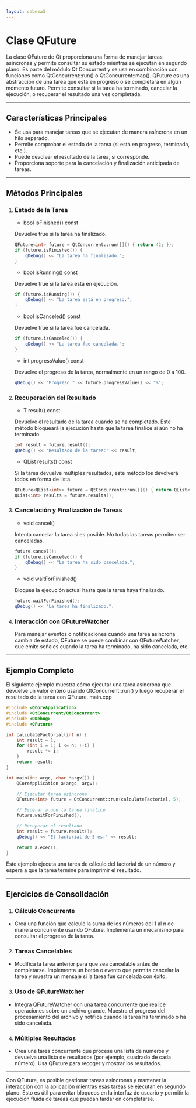 ```yaml
---
layout: cabeza3
---
```


# Clase QFuture
La clase QFuture de Qt proporciona una forma de manejar tareas asíncronas y permite consultar su estado mientras se ejecutan en segundo plano. Es parte del módulo Qt Concurrent y se usa en combinación con funciones como QtConcurrent::run() o QtConcurrent::map().
QFuture es una abstracción de una tarea que está en progreso o se completará en algún momento futuro. Permite consultar si la tarea ha terminado, cancelar la ejecución, o recuperar el resultado una vez completada.
***
## Características Principales
- Se usa para manejar tareas que se ejecutan de manera asíncrona en un hilo separado.
- Permite comprobar el estado de la tarea (si está en progreso, terminada, etc.).
- Puede devolver el resultado de la tarea, si corresponde.
- Proporciona soporte para la cancelación y finalización anticipada de tareas.
***
## Métodos Principales
1. ### Estado de la Tarea
    - bool isFinished() const

    Devuelve true si la tarea ha finalizado.
    ```cpp
    QFuture<int> future = QtConcurrent::run([]() { return 42; });
    if (future.isFinished()) {
        qDebug() << "La tarea ha finalizado.";
    }
    ```
    - bool isRunning() const

    Devuelve true si la tarea está en ejecución.
    ```cpp
    if (future.isRunning()) {
        qDebug() << "La tarea está en progreso.";
    }
    ```
    - bool isCanceled() const

    Devuelve true si la tarea fue cancelada.
    ```cpp
    if (future.isCanceled()) {
        qDebug() << "La tarea fue cancelada.";
    }
    ```
    - int progressValue() const

    Devuelve el progreso de la tarea, normalmente en un rango de 0 a 100.
    ```cpp
    qDebug() << "Progreso:" << future.progressValue() << "%";
    ```
2. ### Recuperación del Resultado
    - T result() const

    Devuelve el resultado de la tarea cuando se ha completado. Este método bloqueará la ejecución hasta que la tarea finalice si aún no ha terminado.
    ```cpp
    int result = future.result();
    qDebug() << "Resultado de la tarea:" << result;
    ```
    - QList<T> results() const

    Si la tarea devuelve múltiples resultados, este método los devolverá todos en forma de lista.
    ```cpp
    QFuture<QList<int>> future = QtConcurrent::run([]() { return QList<int> {1, 2, 3}; });
    QList<int> results = future.results();
    ```
3. ### Cancelación y Finalización de Tareas
    - void cancel()

    Intenta cancelar la tarea si es posible. No todas las tareas permiten ser canceladas.
    ```cpp
    future.cancel();
    if (future.isCanceled()) {
        qDebug() << "La tarea ha sido cancelada.";
    }
    ```
    - void waitForFinished()

    Bloquea la ejecución actual hasta que la tarea haya finalizado.
    ```cpp
    future.waitForFinished();
    qDebug() << "La tarea ha finalizado.";
    ```
4. ### Interacción con QFutureWatcher
    Para manejar eventos o notificaciones cuando una tarea asíncrona cambia de estado, QFuture se puede combinar con QFutureWatcher, que emite señales cuando la tarea ha terminado, ha sido cancelada, etc.
***
## Ejemplo Completo
El siguiente ejemplo muestra cómo ejecutar una tarea asíncrona que devuelve un valor entero usando QtConcurrent::run() y luego recuperar el resultado de la tarea con QFuture.
main.cpp
```cpp
#include <QCoreApplication>
#include <QtConcurrent/QtConcurrent>
#include <QDebug>
#include <QFuture>

int calculateFactorial(int n) {
    int result = 1;
    for (int i = 1; i <= n; ++i) {
        result *= i;
    }
    return result;
}

int main(int argc, char *argv[]) {
    QCoreApplication a(argc, argv);

    // Ejecutar tarea asíncrona
    QFuture<int> future = QtConcurrent::run(calculateFactorial, 5);

    // Esperar a que la tarea finalice
    future.waitForFinished();

    // Recuperar el resultado
    int result = future.result();
    qDebug() << "El factorial de 5 es:" << result;

    return a.exec();
}
```
Este ejemplo ejecuta una tarea de cálculo del factorial de un número y espera a que la tarea termine para imprimir el resultado.
***
## Ejercicios de Consolidación
1.	### Cálculo Concurrente
- Crea una función que calcule la suma de los números del 1 al n de manera concurrente usando QFuture. Implementa un mecanismo para consultar el progreso de la tarea.
2.	### Tareas Cancelables
- Modifica la tarea anterior para que sea cancelable antes de completarse. Implementa un botón o evento que permita cancelar la tarea y muestra un mensaje si la tarea fue cancelada con éxito.
3.	### Uso de QFutureWatcher
- Integra QFutureWatcher con una tarea concurrente que realice operaciones sobre un archivo grande. Muestra el progreso del procesamiento del archivo y notifica cuando la tarea ha terminado o ha sido cancelada.
4.	### Múltiples Resultados
- Crea una tarea concurrente que procese una lista de números y devuelva una lista de resultados (por ejemplo, cuadrado de cada número). Usa QFuture para recoger y mostrar los resultados.
***
Con QFuture, es posible gestionar tareas asíncronas y mantener la interacción con la aplicación mientras esas tareas se ejecutan en segundo plano. Esto es útil para evitar bloqueos en la interfaz de usuario y permitir la ejecución fluida de tareas que puedan tardar en completarse.

